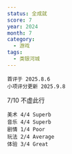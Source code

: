 ```yaml
---
status: 全成就
score: 7
year: 2024
month: 7
category:
  - 游戏
tags:
  - 类银河城
---
```

	首评于 2025.8.6
	小项评分更新 2025.9.8

7/10 不虚此行

```
美术 4/4 Superb
音乐 4/4 Superb
剧情 1/4 Poor
玩法 2/4 Average
体验 3/4 Great
```
